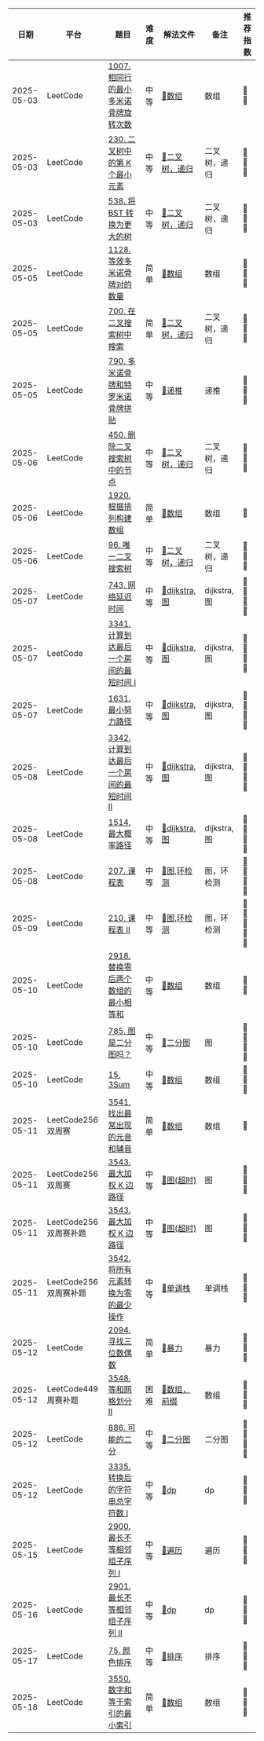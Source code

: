 | 日期         | 平台               | 题目                                                                                                                                                             | 难度 | 解法文件                                      | 备注          | 推荐指数       |
|------------|------------------|----------------------------------------------------------------------------------------------------------------------------------------------------------------|----|-------------------------------------------|-------------|------------|
| 2025-05-03 | LeetCode         | [1007. 相同行的最小多米诺骨牌旋转次数](https://leetcode.cn/problems/minimum-domino-rotations-for-equal-row/description/?envType=daily-question&envId=2025-05-03)              | 中等 | [🔗数组](./Leetcode/src/lc1007.java)        | ️数组         | 🌟🌟       |
| 2025-05-03 | LeetCode         | [230. 二叉树中的第 K 个最小元素](https://leetcode.cn/problems/kth-smallest-element-in-a-bst/description/)                                                                 | 中等 | [🔗二叉树，递归](./Leetcode/src/lc230.java)     | ️二叉树，递归     | 🌟🌟🌟     |
| 2025-05-03 | LeetCode         | [538. 将 BST 转换为更大的树](https://leetcode.cn/problems/convert-bst-to-greater-tree/description/)                                                                    | 中等 | [🔗二叉树，递归](./Leetcode/src/lc538.java)     | ️二叉树，递归     | 🌟🌟🌟     |
| 2025-05-05 | LeetCode         | [1128. 等效多米诺骨牌对的数量](https://leetcode.cn/problems/number-of-equivalent-domino-pairs/description/)                                                               | 简单 | [🔗数组](./Leetcode/src/lc1128.java)        | ️数组         | 🌟🌟🌟     |
| 2025-05-05 | LeetCode         | [700. 在二叉搜索树中搜索](https://leetcode.cn/problems/search-in-a-binary-search-tree/description/)                                                                     | 简单 | [🔗二叉树，递归](./Leetcode/src/lc700.java)     | ️二叉树，递归     | 🌟🌟🌟     |
| 2025-05-05 | LeetCode         | [790. 多米诺骨牌和特罗米诺骨牌拼贴](https://leetcode.cn/problems/domino-and-tromino-tiling/description/)                                                                     | 中等 | [🔗递推](./Leetcode/src/lc790.java)         | ️递推         | 🌟🌟🌟     |
| 2025-05-06 | LeetCode         | [450. 删除二叉搜索树中的节点](https://leetcode.cn/problems/delete-node-in-a-bst/description/)                                                                             | 中等 | [🔗二叉树，递归](./Leetcode/src/lc450.java)     | ️二叉树，递归     | 🌟🌟🌟     |
| 2025-05-06 | LeetCode         | [1920. 根据排列构建数组](https://leetcode.cn/problems/build-array-from-permutation/description/?envType=daily-question&envId=2025-05-06)                               | 简单 | [🔗数组](./Leetcode/src/lc1920.java)        | ️数组         | 🌟         |
| 2025-05-06 | LeetCode         | [96. 唯一二叉搜索树](https://leetcode.cn/problems/unique-binary-search-trees/description/)                                                                            | 中等 | [🔗二叉树，递归](./Leetcode/src/lc96.java)      | ️二叉树，递归     | 🌟🌟🌟     |
| 2025-05-07 | LeetCode         | [743. 网络延迟时间](https://leetcode.cn/problems/network-delay-time/description/)                                                                                    | 中等 | [🔗dijkstra,图](./Leetcode/src/lc743.java) | ️dijkstra,图 | 🌟🌟🌟🌟   |
| 2025-05-07 | LeetCode         | [3341. 计算到达最后一个房间的最短时间 I](https://leetcode.cn/problems/find-minimum-time-to-reach-last-room-i/description/?envType=daily-question&envId=2025-05-07)            | 中等 | [🔗dijkstra,图](./Leetcode/src/lc3341.java) | ️dijkstra,图 | 🌟🌟🌟🌟   |
| 2025-05-07 | LeetCode         | [1631. 最小努力路径](https://leetcode.cn/problems/path-with-minimum-effort/description/)                                                                             | 中等 | [🔗dijkstra,图](./Leetcode/src/lc1631.java) | ️dijkstra,图 | 🌟🌟🌟🌟   |
| 2025-05-08 | LeetCode         | [3342. 计算到达最后一个房间的最短时间 II](https://leetcode.cn/problems/find-minimum-time-to-reach-last-room-ii/description/?envType=daily-question&envId=2025-05-08)          | 中等 | [🔗dijkstra,图](./Leetcode/src/lc3342.java) | ️dijkstra,图 | 🌟🌟🌟🌟   |
| 2025-05-08 | LeetCode         | [1514. 最大概率路径](https://leetcode.cn/problems/path-with-maximum-probability/description/)                                                                        | 中等 | [🔗dijkstra,图](./Leetcode/src/lc1514.java) | ️dijkstra,图 | 🌟🌟🌟🌟   |
| 2025-05-08 | LeetCode         | [207. 课程表](https://leetcode.cn/problems/course-schedule/description/)                                                                                          | 中等 | [🔗图,环检测](./Leetcode/src/lc207.java)      | ️图，环检测      | 🌟🌟🌟🌟   |
| 2025-05-09 | LeetCode         | [210. 课程表 II](https://leetcode.cn/problems/course-schedule-ii/description/)                                                                                    | 中等 | [🔗图,环检测](./Leetcode/src/lc210.java)      | ️图，环检测      | 🌟🌟🌟🌟🌟 |
| 2025-05-10 | LeetCode         | [2918. 替换零后两个数组的最小相等和](https://leetcode.cn/problems/minimum-equal-sum-of-two-arrays-after-replacing-zeros/description/?envType=daily-question&envId=2025-05-10) | 中等 | [🔗数组](./Leetcode/src/lc2918.java)        | ️数组         | 🌟🌟       |
| 2025-05-10 | LeetCode         | [785. 图是二分图吗？](https://leetcode.cn/problems/is-graph-bipartite/description/)                                                                                   | 中等 | [🔗二分图](./Leetcode/src/lc785.java)        | ️图          | 🌟🌟🌟🌟   |
| 2025-05-10 | LeetCode         | [15. 3Sum](https://leetcode.cn/problems/3sum/description/)                                                                                                     | 中等 | [🔗数组](./Leetcode/src/lc15.java)          | ️数组         | 🌟🌟🌟     |
| 2025-05-11 | LeetCode256双周赛   | [3541. 找出最常出现的元音和辅音](https://leetcode.cn/problems/find-most-frequent-vowel-and-consonant/description/)                                                         | 简单 | [🔗数组](./Leetcode/src/lc0510Q1.java)      | ️数组         | 🌟         |
| 2025-05-11 | LeetCode256双周赛   | [3543. 最大加权 K 边路径](https://leetcode.cn/problems/maximum-weighted-k-edge-path/description/)                                                                     | 中等 | [🔗图(超时)](./Leetcode/src/lc0510Q3.java)   | ️图          | 🌟🌟🌟     |
| 2025-05-11 | LeetCode256双周赛补题 | [3543. 最大加权 K 边路径](https://leetcode.cn/problems/maximum-weighted-k-edge-path/description/)                                                                     | 中等 | [🔗图(超时)](./Leetcode/src/lc3543.java)     | ️图          | 🌟🌟🌟     |
| 2025-05-11 | LeetCode256双周赛补题 | [3542. 将所有元素转换为零的最少操作](https://leetcode.cn/problems/minimum-operations-to-convert-all-elements-to-zero/description/)                                           | 中等 | [🔗单调栈](./Leetcode/src/lc3542.java)       | ️单调栈        | 🌟🌟🌟     |
| 2025-05-12 | LeetCode         | [2094. 寻找三位数偶数](https://leetcode.cn/problems/finding-3-digit-even-numbers/description/?envType=daily-question&envId=2025-05-12)                                | 简单 | [🔗暴力](./Leetcode/src/lc2094.java)        | ️暴力         | 🌟🌟🌟     |
| 2025-05-12 | LeetCode449周赛补题  | [3548. 等和网格划分 II](https://leetcode.cn/problems/equal-sum-grid-partition-ii/description/)                                                                       | 困难 | [🔗数组，前缀](./Leetcode/src/lc3548.java)     | ️数组         | 🌟🌟🌟     |
| 2025-05-12 | LeetCode         | [886. 可能的二分](https://leetcode.cn/problems/possible-bipartition/description/)                                                                                   | 中等 | [🔗二分图](./Leetcode/src/lc886.java)        | ️二分图        | 🌟🌟🌟🌟   |
| 2025-05-12 | LeetCode         | [3335. 转换后的字符串总字符数 I](https://leetcode.cn/problems/total-characters-in-string-after-transformations-i/description/?envType=daily-question&envId=2025-05-14)    | 中等 | [🔗dp](./Leetcode/src/lc3335.java)        | ️dp         | 🌟🌟🌟     |
| 2025-05-15 | LeetCode         | [2900. 最长不等相邻组子序列 I](https://leetcode.cn/problems/longest-unequal-adjacent-groups-subsequence-i/description/?envType=daily-question&envId=2025-05-15)          | 中等 | [🔗遍历](./Leetcode/src/lc2900.java)        | ️遍历         | 🌟🌟🌟     |
| 2025-05-16 | LeetCode         | [2901. 最长不等相邻组子序列 II](https://leetcode.cn/problems/longest-unequal-adjacent-groups-subsequence-ii/description/?envType=daily-question&envId=2025-05-16)        | 中等 | [🔗dp](./Leetcode/src/lc2901.java)        | ️dp         | 🌟🌟🌟     |
| 2025-05-17 | LeetCode         | [75. 颜色排序](https://leetcode.cn/problems/sort-colors/description/?envType=daily-question&envId=2025-05-17)         | 中等 | [🔗排序](./Leetcode/src/lc75.java)          | ️排序         | 🌟🌟🌟     |
| 2025-05-18 | LeetCode         | [3550. 数字和等于索引的最小索引](https://leetcode.cn/problems/smallest-index-with-digit-sum-equal-to-index/description/)         | 简单 | [🔗数组](./Leetcode/src/lclc0518Q1.java)           | ️数组         | 🌟🌟🌟     |




